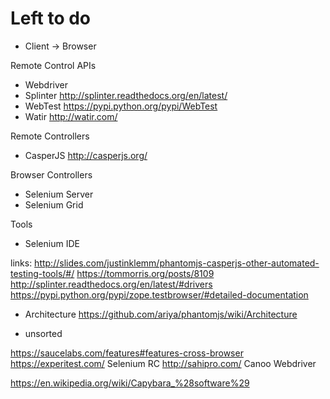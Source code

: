 # Left to do

* Client -> Browser

Remote Control APIs

* Webdriver
* Splinter http://splinter.readthedocs.org/en/latest/
* WebTest https://pypi.python.org/pypi/WebTest
* Watir http://watir.com/

Remote Controllers

* CasperJS http://casperjs.org/

Browser Controllers

* Selenium Server
* Selenium Grid


Tools

* Selenium IDE

links:
http://slides.com/justinklemm/phantomjs-casperjs-other-automated-testing-tools/#/
https://tommorris.org/posts/8109
http://splinter.readthedocs.org/en/latest/#drivers
https://pypi.python.org/pypi/zope.testbrowser/#detailed-documentation


* Architecture
https://github.com/ariya/phantomjs/wiki/Architecture

* unsorted

https://saucelabs.com/features#features-cross-browser
https://experitest.com/
Selenium RC
http://sahipro.com/
Canoo Webdriver


https://en.wikipedia.org/wiki/Capybara_%28software%29
